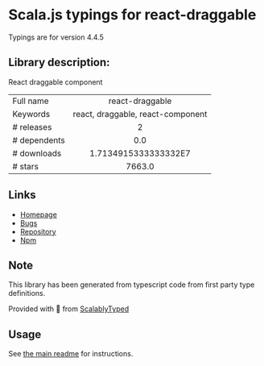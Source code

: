 
# Scala.js typings for react-draggable

Typings are for version 4.4.5

## Library description:
React draggable component

|                    |                 |
| ------------------ | :-------------: |
| Full name          | react-draggable |
| Keywords           | react, draggable, react-component |
| # releases         | 2 |
| # dependents       | 0.0 |
| # downloads        | 1.7134915333333332E7 |
| # stars            | 7663.0 |

## Links
- [Homepage](https://github.com/react-grid-layout/react-draggable)
- [Bugs](https://github.com/react-grid-layout/react-draggable/issues)
- [Repository](https://github.com/react-grid-layout/react-draggable)
- [Npm](https://www.npmjs.com/package/react-draggable)
    


## Note
This library has been generated from typescript code from first party type definitions.

Provided with :purple_heart: from [ScalablyTyped](https://github.com/oyvindberg/ScalablyTyped)

## Usage
See [the main readme](../../readme.md) for instructions.


